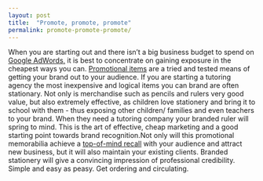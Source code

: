 ```yaml
---
layout: post
title:  "Promote, promote, promote"
permalink: promote-promote-promote/
---
```

When you are starting out and there isn’t a big business budget to spend on [ Google AdWords,](https://adwords.google.com/) it is best to concentrate on gaining exposure in
the cheapest ways you can. [Promotional items](http://www.fluidbranding.com/) are a tried and tested means of getting your
brand out to your audience. If you are starting a tutoring agency the most
inexpensive and logical items you can brand are often stationary. Not only is
merchandise such as pencils and rulers very good value, but also extremely
effective, as children love stationery and bring it to school with them - thus
exposing other children/ families and even teachers to your brand. When they
need a tutoring company your branded ruler will spring to mind. This is the
art of effective, cheap marketing and a good starting point towards brand
recognition.Not only will this promotional memorabilia achieve a [top-of-mind recall](http://economictimes.indiatimes.com/definition/top-of-the-mind-recall) with your audience and attract new business, but it will also maintain
your existing clients. Branded stationery will give a convincing impression of
professional credibility. Simple and easy as peasy. Get ordering and
circulating.
